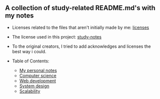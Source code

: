 ## A collection of study-related README.md's with my notes

- Licenses related to the files that aren't initially made by me: [licenses](./licenses)
- The license used in this project: [study-notes](./licenses/study-notes.derivia)
- To the original creators, I tried to add acknowledges and licenses the best way i could.

- Table of Contents:
    - [My personal notes](./notes/PERSONAL-NOTES.md)
    - [Computer science](./notes/COMPUTER-SCIENCE.md)
    - [Web development](./notes/WEB.md)
    - [System design](./notes/SYSTEM-DESIGN.md)
    - [Scalability](./notes/SCALABILITY.md)
